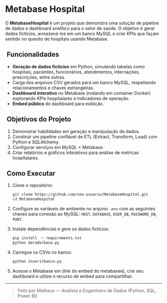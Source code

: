 # Metabase Hospital

O **MetabaseHospital** é um projeto que demonstra uma solução de pipeline de dados e dashboard analítico para o setor de saúde. O objetivo é gerar dados fictícios, armazená-los em um banco MySQL e criar KPIs que façam sentido no quesito de hospitais usando Metabase.

##  Funcionalidades

* **Geração de dados fictícios** em Python, simulando tabelas como hospitais, pacientes, funcionários, atendimentos, internações, prescrições, entre outras.
* Carga dos arquivos CSV gerados para um banco MySQL, respeitando relacionamentos e chaves estrangeiras.
* **Dashboard interativo** no Metabase (rodando em container Docker) explorando KPIs hospitalares e indicadores de operação.
* **Embed público** do dashboard para exibição.

##  Objetivos do Projeto

1. Demonstrar habilidades em geração e manipulação de dados.
2. Construir um pipeline confiável de ETL (Extract, Transform, Load) com Python e SQLAlchemy.
3. Configurar serviços em MySQL + Metabase.
4. Criar relatórios e gráficos interativos para análise de métricas hospitalares.

##  Como Executar

1. Clone o repositório:

   ```bash
   git clone https://github.com/seu-usuario/MetabaseHospital.git
   cd MetabaseHospital
   ```
2. Configure as variáveis de ambiente no arquivo `.env` com as seguintes chaves para conexão ao MySQL: `HOST`, `DATABASE`, `USER_DB`, `PASSWORD_DB`, `PORT`.
3. Instale dependências e gere os dados fictícios:

   ```bash
   pip install -r requirements.txt
   python Geradorbase.py
   ```
4. Carregue os CSVs no banco:

   ```bash
   python inserirbanco.py
   ```
5. Acesse o Metabase em (link do embed do metabasee), crie seu dashboard e utilize o recurso de embed para compartilhar.

---

> Feito por Matheus — Analista e Engenheiro de Dados (Python, SQL, Power BI)
